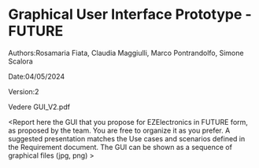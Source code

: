 # Graphical User Interface Prototype - FUTURE

Authors:Rosamaria Fiata, Claudia Maggiulli, Marco Pontrandolfo, Simone Scalora

Date:04/05/2024

Version:2

Vedere GUI_V2.pdf

\<Report here the GUI that you propose for EZElectronics in FUTURE form, as proposed by the team. You are free to organize it as you prefer. A suggested presentation matches the Use cases and scenarios defined in the Requirement document. The GUI can be shown as a sequence of graphical files (jpg, png) >
